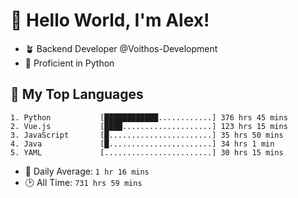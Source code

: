 # 👋 Hello World, I'm Alex!

- 🪴 Backend Developer @Voithos-Development
- 🐍 Proficient in Python

## 💚 My Top Languages
```
1. Python           [████████████............] 376 hrs 45 mins
2. Vue.js           [████....................] 123 hrs 15 mins
3. JavaScript       [█.......................] 35 hrs 50 mins
4. Java             [█.......................] 34 hrs 1 min
5. YAML             [........................] 30 hrs 15 mins
```
- 💪 Daily Average: `1 hr 16 mins`
- 🕑 All Time: `731 hrs 59 mins`